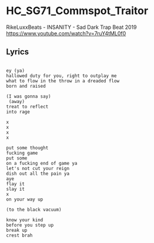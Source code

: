 # HC_SG71_Commspot_Traitor

RikeLuxxBeats - INSANITY - Sad Dark Trap Beat 2019
https://www.youtube.com/watch?v=7ruY4tML0f0

## Lyrics

```

ey (ya)
hallowed duty for you, right to outplay me
what to flow in the throw in a dreaded flow 
born and raised

(I was gonna say)
 (away)
treat to reflect
into rage

x
x
x
x

put some thought
fucking game
put some
on a fucking end of game ya
let's not cut your reign
dish out all the pain ya
aye
flay it
slay it
x
on your way up

(to the black vacuum)

know your kind
before you step up
break up
crest brah






